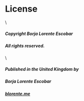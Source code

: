 # License
\


##### Copyright Borja Lorente Escobar
##### All rights reserved.
\


##### Published in the United Kingdom by
##### Borja Lorente Escobar
##### [blorente.me](https://blorente.me)
